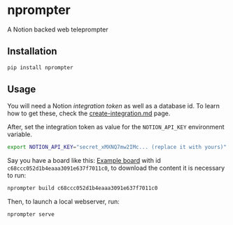 nprompter
=========

A Notion backed web teleprompter

## Installation  

```bash
pip install nprompter
```

## Usage

You will need a Notion *integration token* as well as a database id.
To learn how to get these, check the [create-integration.md](create-integration.md)
page.

After, set the integration token as value for the `NOTION_API_KEY` environment variable.

```bash
export NOTION_API_KEY="secret_xMXNQ7mw2IMc... (replace it with yours)"
```

Say you have a board like this: [Example board](https://nprompter.notion.site/c68ccc052d1b4eaaa3091e637f7011c0?v=5435599e709e48d8b23c4471ae8102a5)
with id `c68ccc052d1b4eaaa3091e637f7011c0`, to download the content
it is necessary to run:

```bash
nprompter build c68ccc052d1b4eaaa3091e637f7011c0
```

Then, to launch a local webserver, run:

```bash
nprompter serve
```